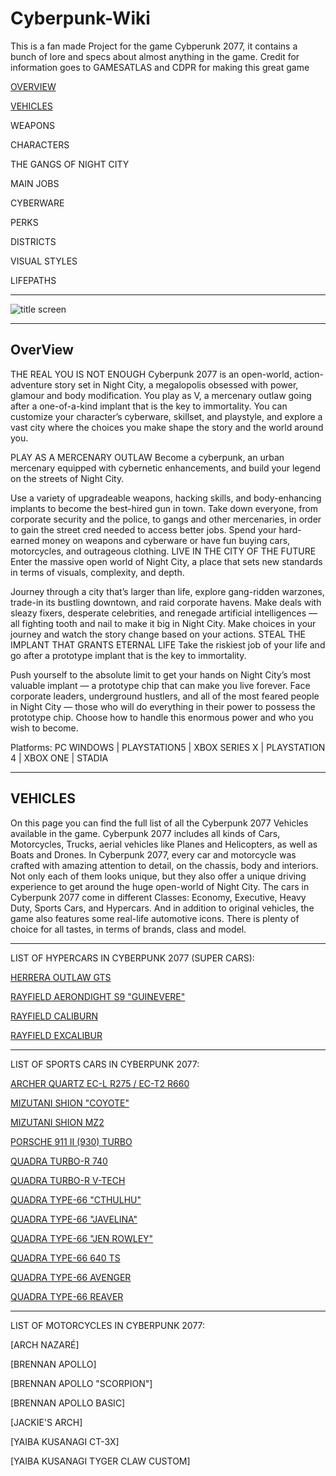 # Cyberpunk-Wiki

This is a fan made Project for the game Cybperunk 2077, it contains a bunch of lore and specs about almost anything in the game.
Credit for information goes to GAMESATLAS and CDPR for making this great game

[OVERVIEW](#OverView)

[VEHICLES](#VEHICLES)

WEAPONS 

CHARACTERS 

THE GANGS OF NIGHT CITY

MAIN JOBS

CYBERWARE 

PERKS

DISTRICTS 

VISUAL STYLES

LIFEPATHS

********************************************************************************************************************************************************************

![title screen](https://external-preview.redd.it/wTimV48l1sEUPTh_RPLYaUxTdPBM77gf_IpAYi2seXY.png?format=pjpg&auto=webp&s=d1142a20b9dd155a101c12ad38c5446225c1d00e)
********************************************************************************************************************************************************************

## OverView
THE REAL YOU IS NOT ENOUGH
Cyberpunk 2077 is an open-world, action-adventure story set in Night City, a megalopolis obsessed with power, glamour and body modification. You play as V, a mercenary outlaw going after a one-of-a-kind implant that is the key to immortality. You can customize your character’s cyberware, skillset, and playstyle, and explore a vast city where the choices you make shape the story and the world around you.

PLAY AS A MERCENARY OUTLAW
Become a cyberpunk, an urban mercenary equipped with cybernetic enhancements, and build your legend on the streets of Night City.

Use a variety of upgradeable weapons, hacking skills, and body-enhancing implants to become the best-hired gun in town.
Take down everyone, from corporate security and the police, to gangs and other mercenaries, in order to gain the street cred needed to access better jobs.
Spend your hard-earned money on weapons and cyberware or have fun buying cars, motorcycles, and outrageous clothing.
LIVE IN THE CITY OF THE FUTURE
Enter the massive open world of Night City, a place that sets new standards in terms of visuals, complexity, and depth.

Journey through a city that’s larger than life, explore gang-ridden warzones, trade-in its bustling downtown, and raid corporate havens.
Make deals with sleazy fixers, desperate celebrities, and renegade artificial intelligences — all fighting tooth and nail to make it big in Night City.
Make choices in your journey and watch the story change based on your actions.
STEAL THE IMPLANT THAT GRANTS ETERNAL LIFE
Take the riskiest job of your life and go after a prototype implant that is the key to immortality.

Push yourself to the absolute limit to get your hands on Night City’s most valuable implant — a prototype chip that can make you live forever.
Face corporate leaders, underground hustlers, and all of the most feared people in Night City — those who will do everything in their power to possess the prototype chip.
Choose how to handle this enormous power and who you wish to become.

Platforms: 
PC WINDOWS | PLAYSTATION5 | XBOX SERIES X | PLAYSTATION 4 | XBOX ONE | STADIA

**********************************************************************************************************************************************************************
## VEHICLES
On this page you can find the full list of all the Cyberpunk 2077 Vehicles available in the game. Cyberpunk 2077 includes all kinds of Cars, Motorcycles, Trucks, aerial vehicles like Planes and Helicopters, as well as Boats and Drones.
In Cyberpunk 2077, every car and motorcycle was crafted with amazing attention to detail, on the chassis, body and interiors. Not only each of them looks unique, but they also offer a unique driving experience to get around the huge open-world of Night City.
The cars in Cyberpunk 2077 come in different Classes: Economy, Executive, Heavy Duty, Sports Cars, and Hypercars. And in addition to original vehicles, the game also features some real-life automotive icons. There is plenty of choice for all tastes, in terms of brands, class and model.
____________________________________________________________________________________________________________________
LIST OF HYPERCARS IN CYBERPUNK 2077 (SUPER CARS):

[HERRERA OUTLAW GTS](https://github.com/FBRDCYB3R/Cyberpunk-Wiki/blob/main/VEHICLES/HyperCars%20(supercars)/AERONDIGHT.md)

[RAYFIELD AERONDIGHT S9 "GUINEVERE"](https://github.com/FBRDCYB3R/Cyberpunk-Wiki/blob/main/VEHICLES/HyperCars%20(supercars)/AERONDIGHT.md)

[RAYFIELD CALIBURN](https://github.com/FBRDCYB3R/Cyberpunk-Wiki/blob/main/VEHICLES/HyperCars%20(supercars)/CALIBURN.md)

[RAYFIELD EXCALIBUR](https://github.com/FBRDCYB3R/Cyberpunk-Wiki/blob/main/VEHICLES/HyperCars%20(supercars)/EXCALIBUR.md)

-------------------------------------------------------------------------------------------------------------------------------------------------------------
LIST OF SPORTS CARS IN CYBERPUNK 2077:

[ARCHER QUARTZ EC-L R275 / EC-T2 R660](https://github.com/FBRDCYB3R/Cyberpunk-Wiki/blob/main/VEHICLES/Sports%20cars/ARCHER%20QUARTZ.md)

[MIZUTANI SHION "COYOTE"](https://github.com/FBRDCYB3R/Cyberpunk-Wiki/blob/main/VEHICLES/Sports%20cars/COYOTE.md)

[MIZUTANI SHION MZ2](https://github.com/FBRDCYB3R/Cyberpunk-Wiki/blob/main/VEHICLES/Sports%20cars/MZ2.md)

[PORSCHE 911 II (930) TURBO](https://github.com/FBRDCYB3R/Cyberpunk-Wiki/blob/main/VEHICLES/Sports%20cars/911%20Turbo.md)

[QUADRA TURBO-R 740](https://github.com/FBRDCYB3R/Cyberpunk-Wiki/blob/main/VEHICLES/Sports%20cars/Turbo%20r%20740.md)

[QUADRA TURBO-R V-TECH](https://github.com/FBRDCYB3R/Cyberpunk-Wiki/blob/main/VEHICLES/Sports%20cars/Turbo-R%20V-tech.md)

[QUADRA TYPE-66 "CTHULHU"](https://github.com/FBRDCYB3R/Cyberpunk-Wiki/blob/main/VEHICLES/Sports%20cars/CTHULHU.md)

[QUADRA TYPE-66 "JAVELINA"](https://github.com/FBRDCYB3R/Cyberpunk-Wiki/blob/main/VEHICLES/Sports%20cars/JAVELINA.md)

[QUADRA TYPE-66 "JEN ROWLEY"](https://github.com/FBRDCYB3R/Cyberpunk-Wiki/blob/main/VEHICLES/Sports%20cars/JEN%20ROWLEY.md)

[QUADRA TYPE-66 640 TS](https://github.com/FBRDCYB3R/Cyberpunk-Wiki/blob/main/VEHICLES/Sports%20cars/640%20TS.md)

[QUADRA TYPE-66 AVENGER](https://github.com/FBRDCYB3R/Cyberpunk-Wiki/blob/main/VEHICLES/Sports%20cars/AVENGER.md)

[QUADRA TYPE-66 REAVER](https://github.com/FBRDCYB3R/Cyberpunk-Wiki/blob/main/VEHICLES/Sports%20cars/REAVER.md)

-------------------------------------------------------------------------------------------------------------------------------------------------------------
LIST OF MOTORCYCLES IN CYBERPUNK 2077:

[ARCH NAZARÉ]

[BRENNAN APOLLO]

[BRENNAN APOLLO "SCORPION"]

[BRENNAN APOLLO BASIC]

[JACKIE'S ARCH]

[YAIBA KUSANAGI CT-3X]

[YAIBA KUSANAGI TYGER CLAW CUSTOM]
